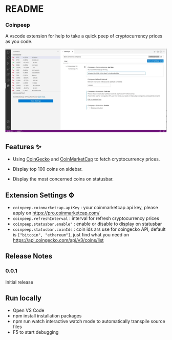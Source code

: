 # README

### Coinpeep

A vscode extension for help to take a quick peep of cryptocurrency prices as you code.


![](art/demo.gif)

## Features ✨

- Using [CoinGecko](https://www.coingecko.com/) and [CoinMarketCap](https://coinmarketcap.com/) to fetch cryptocurrency prices.

- Display top 100 coins on sidebar.
- Display the most concerned coins on statusbar.

## Extension Settings ⚙️

- `coinpeep.coinmarketcap.apiKey` : your coinmarketcap api key, please apply on https://pro.coinmarketcap.com/
- `coinpeep.refreshInterval` : interval for refresh cryptocurrency prices
- `coinpeep.statusbar.enable"` : enable or disable to display on statusbar
- `coinpeep.statusbar.coinIds` : coin ids ars use for coingecko API, default is `["bitcoin", "ethereum"]`, just find what you need on https://api.coingecko.com/api/v3/coins/list

## Release Notes

### 0.0.1

Initial release

## Run locally

- Open VS Code
- npm install installation packages
- npm run watch interactive watch mode to automatically transpile source files
- F5 to start debugging
